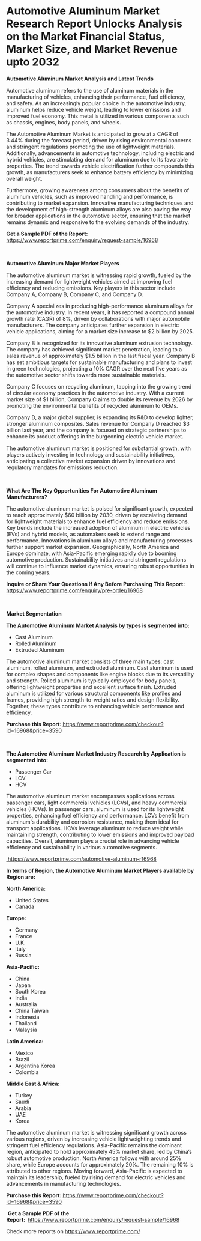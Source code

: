 <p><h1>Automotive Aluminum Market Research Report Unlocks Analysis on the Market Financial Status, Market Size, and Market Revenue upto 2032</h1></p><p><strong>Automotive Aluminum Market Analysis and Latest Trends</strong></p>
<p><p>Automotive aluminum refers to the use of aluminum materials in the manufacturing of vehicles, enhancing their performance, fuel efficiency, and safety. As an increasingly popular choice in the automotive industry, aluminum helps reduce vehicle weight, leading to lower emissions and improved fuel economy. This metal is utilized in various components such as chassis, engines, body panels, and wheels.</p><p>The Automotive Aluminum Market is anticipated to grow at a CAGR of 3.44% during the forecast period, driven by rising environmental concerns and stringent regulations promoting the use of lightweight materials. Additionally, advancements in automotive technology, including electric and hybrid vehicles, are stimulating demand for aluminum due to its favorable properties. The trend towards vehicle electrification further compounds this growth, as manufacturers seek to enhance battery efficiency by minimizing overall weight. </p><p>Furthermore, growing awareness among consumers about the benefits of aluminum vehicles, such as improved handling and performance, is contributing to market expansion. Innovative manufacturing techniques and the development of high-strength aluminum alloys are also paving the way for broader applications in the automotive sector, ensuring that the market remains dynamic and responsive to the evolving demands of the industry.</p></p>
<p><strong>Get a Sample PDF of the Report:&nbsp;</strong> <a href="https://www.reportprime.com/enquiry/request-sample/16968?utm_campaign=3535&utm_medium=2&utm_source=Github&utm_content=ia&utm_term=18032025&utm_id=automotive-aluminum">https://www.reportprime.com/enquiry/request-sample/16968</a></p>
<p>&nbsp;</p>
<p><strong>Automotive Aluminum Major Market Players</strong></p>
<p><p>The automotive aluminum market is witnessing rapid growth, fueled by the increasing demand for lightweight vehicles aimed at improving fuel efficiency and reducing emissions. Key players in this sector include Company A, Company B, Company C, and Company D.</p><p>Company A specializes in producing high-performance aluminum alloys for the automotive industry. In recent years, it has reported a compound annual growth rate (CAGR) of 8%, driven by collaborations with major automobile manufacturers. The company anticipates further expansion in electric vehicle applications, aiming for a market size increase to $2 billion by 2025.</p><p>Company B is recognized for its innovative aluminum extrusion technology. The company has achieved significant market penetration, leading to a sales revenue of approximately $1.5 billion in the last fiscal year. Company B has set ambitious targets for sustainable manufacturing and plans to invest in green technologies, projecting a 10% CAGR over the next five years as the automotive sector shifts towards more sustainable materials.</p><p>Company C focuses on recycling aluminum, tapping into the growing trend of circular economy practices in the automotive industry. With a current market size of $1 billion, Company C aims to double its revenue by 2026 by promoting the environmental benefits of recycled aluminum to OEMs.</p><p>Company D, a major global supplier, is expanding its R&D to develop lighter, stronger aluminum composites. Sales revenue for Company D reached $3 billion last year, and the company is focused on strategic partnerships to enhance its product offerings in the burgeoning electric vehicle market.</p><p>The automotive aluminum market is positioned for substantial growth, with players actively investing in technology and sustainability initiatives, anticipating a collective market expansion driven by innovations and regulatory mandates for emissions reduction.</p></p>
<p>&nbsp;</p>
<p><strong>What Are The Key Opportunities For Automotive Aluminum Manufacturers?</strong></p>
<p><p>The automotive aluminum market is poised for significant growth, expected to reach approximately $60 billion by 2030, driven by escalating demand for lightweight materials to enhance fuel efficiency and reduce emissions. Key trends include the increased adoption of aluminum in electric vehicles (EVs) and hybrid models, as automakers seek to extend range and performance. Innovations in aluminum alloys and manufacturing processes further support market expansion. Geographically, North America and Europe dominate, with Asia-Pacific emerging rapidly due to booming automotive production. Sustainability initiatives and stringent regulations will continue to influence market dynamics, ensuring robust opportunities in the coming years.</p></p>
<p><strong>Inquire or Share Your Questions If Any Before Purchasing This Report:</strong> <a href="https://www.reportprime.com/enquiry/pre-order/16968?utm_campaign=3535&utm_medium=2&utm_source=Github&utm_content=ia&utm_term=18032025&utm_id=automotive-aluminum">https://www.reportprime.com/enquiry/pre-order/16968</a></p>
<p>&nbsp;</p>
<p><strong>Market Segmentation</strong></p>
<p><strong>The Automotive Aluminum Market Analysis by types is segmented into:</strong></p>
<p><ul><li>Cast Aluminum</li><li>Rolled Aluminum</li><li>Extruded Aluminum</li></ul></p>
<p><p>The automotive aluminum market consists of three main types: cast aluminum, rolled aluminum, and extruded aluminum. Cast aluminum is used for complex shapes and components like engine blocks due to its versatility and strength. Rolled aluminum is typically employed for body panels, offering lightweight properties and excellent surface finish. Extruded aluminum is utilized for various structural components like profiles and frames, providing high strength-to-weight ratios and design flexibility. Together, these types contribute to enhancing vehicle performance and efficiency.</p></p>
<p><strong>Purchase this Report:&nbsp;</strong><a href="https://www.reportprime.com/checkout?id=16968&price=3590&utm_campaign=3535&utm_medium=2&utm_source=Github&utm_content=ia&utm_term=18032025&utm_id=automotive-aluminum">https://www.reportprime.com/checkout?id=16968&price=3590</a></p>
<p>&nbsp;</p>
<p><strong>The Automotive Aluminum Market Industry Research by Application is segmented into:</strong></p>
<p><ul><li>Passenger Car</li><li>LCV</li><li>HCV</li></ul></p>
<p><p>The automotive aluminum market encompasses applications across passenger cars, light commercial vehicles (LCVs), and heavy commercial vehicles (HCVs). In passenger cars, aluminum is used for its lightweight properties, enhancing fuel efficiency and performance. LCVs benefit from aluminum's durability and corrosion resistance, making them ideal for transport applications. HCVs leverage aluminum to reduce weight while maintaining strength, contributing to lower emissions and improved payload capacities. Overall, aluminum plays a crucial role in advancing vehicle efficiency and sustainability in various automotive segments.</p></p>
<p><a href="https://www.reportprime.com/automotive-aluminum-r16968?utm_campaign=3535&utm_medium=2&utm_source=Github&utm_content=ia&utm_term=18032025&utm_id=automotive-aluminum">&nbsp;https://www.reportprime.com/automotive-aluminum-r16968</a></p>
<p><strong>In terms of Region, the Automotive Aluminum Market Players available by Region are:</strong></p>
<p>
    <p> <strong> North America: </strong>
        <ul>
            <li>United States</li>
            <li>Canada</li>
        </ul>
        </p> 
    <p> <strong> Europe: </strong>
        <ul>
            <li>Germany</li>
            <li>France</li>
            <li>U.K.</li>
            <li>Italy</li>
            <li>Russia</li>
        </ul>
        </p> 
    <p> <strong> Asia-Pacific: </strong>
        <ul>
            <li>China</li>
            <li>Japan</li>
            <li>South Korea</li>
            <li>India</li>
            <li>Australia</li>
            <li>China Taiwan</li>
            <li>Indonesia</li>
            <li>Thailand</li>
            <li>Malaysia</li>
        </ul>
        </p> 
    <p> <strong> Latin America: </strong>
        <ul>
            <li>Mexico</li>
            <li>Brazil</li>
            <li>Argentina Korea</li>
            <li>Colombia</li>
        </ul>
        </p> 
    <p> <strong> Middle East & Africa: </strong>
        <ul>
            <li>Turkey</li>
            <li>Saudi</li>
            <li>Arabia</li>
            <li>UAE</li>
            <li>Korea</li>
        </ul>
    </p>
    </p>
<p><p>The automotive aluminum market is witnessing significant growth across various regions, driven by increasing vehicle lightweighting trends and stringent fuel efficiency regulations. Asia-Pacific remains the dominant region, anticipated to hold approximately 45% market share, led by China’s robust automotive production. North America follows with around 25% share, while Europe accounts for approximately 20%. The remaining 10% is attributed to other regions. Moving forward, Asia-Pacific is expected to maintain its leadership, fueled by rising demand for electric vehicles and advancements in manufacturing technologies.</p></p>
<p><strong>Purchase this Report: </strong><a href="https://www.reportprime.com/checkout?id=16968&price=3590&utm_campaign=3535&utm_medium=2&utm_source=Github&utm_content=ia&utm_term=18032025&utm_id=automotive-aluminum">https://www.reportprime.com/checkout?id=16968&price=3590</a></p>
<p>&nbsp;<strong>Get a Sample PDF of the Report:&nbsp;&nbsp;</strong><a href="https://www.reportprime.com/enquiry/request-sample/16968?utm_campaign=3535&utm_medium=2&utm_source=Github&utm_content=ia&utm_term=18032025&utm_id=automotive-aluminum">https://www.reportprime.com/enquiry/request-sample/16968</a></p>
<p><strong></strong></p>
<p>Check more reports on <a href="https://www.reportprime.com/?utm_campaign=3535&utm_medium=2&utm_source=Github&utm_content=ia&utm_term=18032025&utm_id=automotive-aluminum">https://www.reportprime.com/</a></p>